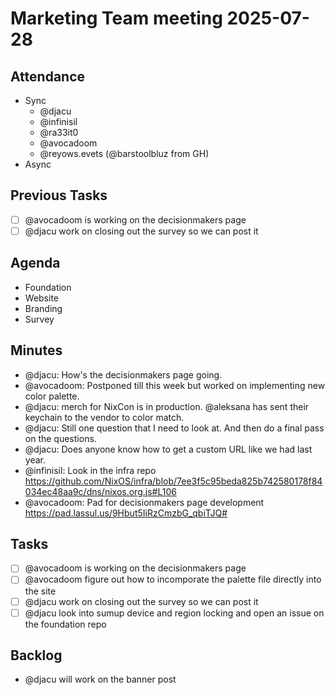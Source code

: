 # Marketing Team meeting 2025-07-28

## Attendance

- Sync
  - @djacu
  - @infinisil
  - @ra33it0
  - @avocadoom
  - @reyows.evets (@barstoolbluz from GH)
- Async

## Previous Tasks

- [ ] @avocadoom is working on the decisionmakers page
- [ ] @djacu work on closing out the survey so we can post it

## Agenda

- Foundation
- Website
- Branding
- Survey

## Minutes

- @djacu: How's the decisionmakers page going.
- @avocadoom: Postponed till this week but worked on implementing new color palette.
- @djacu: merch for NixCon is in production. @aleksana has sent their keychain to the vendor to color match.
- @djacu: Still one question that I need to look at. And then do a final pass on the questions.
- @djacu: Does anyone know how to get a custom URL like we had last year.
- @infinisil: Look in the infra repo
  https://github.com/NixOS/infra/blob/7ee3f5c95beda825b742580178f84034ec48aa9c/dns/nixos.org.js#L106
- @avocadoom: Pad for decisionmakers page development
  https://pad.lassul.us/9Hbut5IiRzCmzbG_qbiTJQ#

## Tasks

- [ ] @avocadoom is working on the decisionmakers page
- [ ] @avocadoom figure out how to incomporate the palette file directly into the site
- [ ] @djacu work on closing out the survey so we can post it
- [ ] @djacu look into sumup device and region locking and open an issue on the foundation repo

## Backlog

- @djacu will work on the banner post
